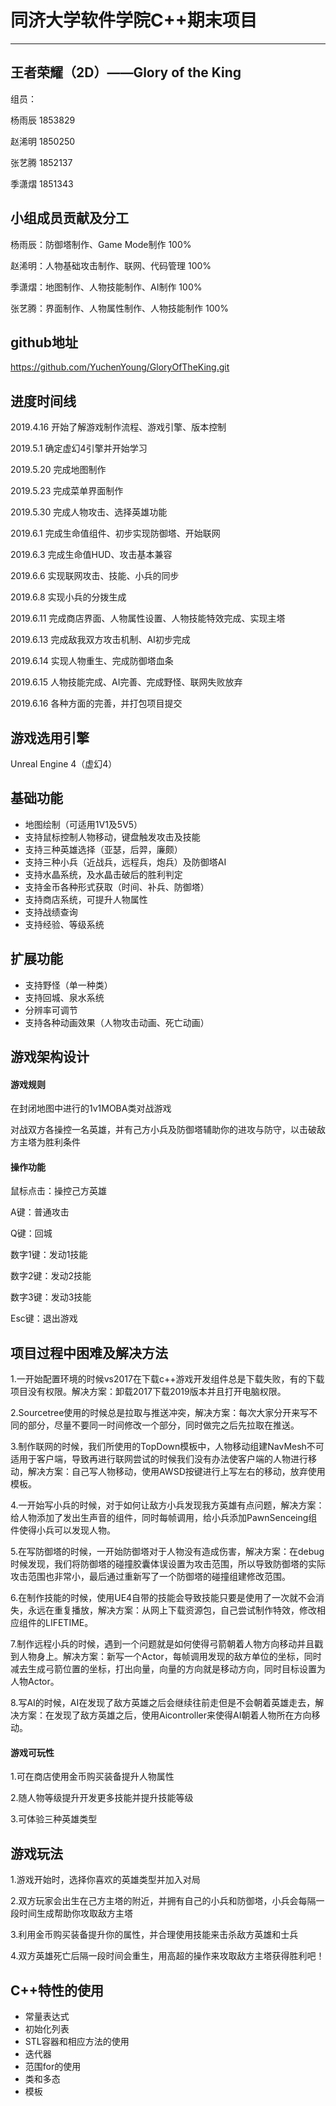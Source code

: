 # 同济大学软件学院C++期末项目
   ---
## 王者荣耀（2D）——Glory of the King
组员：
   
杨雨辰 1853829
   
赵浠明 1850250
   
张艺腾 1852137

季潇熠 1851343
   
## 小组成员贡献及分工
杨雨辰：防御塔制作、Game Mode制作  100%

赵浠明：人物基础攻击制作、联网、代码管理  100%

季潇熠：地图制作、人物技能制作、AI制作  100%

张艺腾：界面制作、人物属性制作、人物技能制作  100%
## github地址
https://github.com/YuchenYoung/GloryOfTheKing.git
## 进度时间线
2019.4.16  开始了解游戏制作流程、游戏引擎、版本控制

2019.5.1  确定虚幻4引擎并开始学习

2019.5.20  完成地图制作

2019.5.23  完成菜单界面制作

2019.5.30  完成人物攻击、选择英雄功能

2019.6.1  完成生命值组件、初步实现防御塔、开始联网

2019.6.3  完成生命值HUD、攻击基本兼容

2019.6.6  实现联网攻击、技能、小兵的同步

2019.6.8  实现小兵的分拨生成

2019.6.11  完成商店界面、人物属性设置、人物技能特效完成、实现主塔

2019.6.13  完成敌我双方攻击机制、AI初步完成

2019.6.14  实现人物重生、完成防御塔血条

2019.6.15  人物技能完成、AI完善、完成野怪、联网失败放弃

2019.6.16  各种方面的完善，并打包项目提交
## 游戏选用引擎
Unreal Engine 4（虚幻4）
## 基础功能
+ 地图绘制（可适用1V1及5V5）
+ 支持鼠标控制人物移动，键盘触发攻击及技能
+ 支持三种英雄选择（亚瑟，后羿，廉颇）
+ 支持三种小兵（近战兵，远程兵，炮兵）及防御塔AI
+ 支持水晶系统，及水晶击破后的胜利判定
+ 支持金币各种形式获取（时间、补兵、防御塔）
+ 支持商店系统，可提升人物属性
+ 支持战绩查询
+ 支持经验、等级系统
## 扩展功能
+ 支持野怪（单一种类）
+ 支持回城、泉水系统
+ 分辨率可调节
+ 支持各种动画效果（人物攻击动画、死亡动画）
## 游戏架构设计
#### 游戏规则
在封闭地图中进行的1v1MOBA类对战游戏

对战双方各操控一名英雄，并有己方小兵及防御塔辅助你的进攻与防守，以击破敌方主塔为胜利条件
#### 操作功能
鼠标点击：操控己方英雄

A键：普通攻击

Q键：回城

数字1键：发动1技能

数字2键：发动2技能

数字3键：发动3技能

Esc键：退出游戏
## 项目过程中困难及解决方法
1.一开始配置环境的时候vs2017在下载c++游戏开发组件总是下载失败，有的下载项目没有权限。解决方案：卸载2017下载2019版本并且打开电脑权限。

2.Sourcetree使用的时候总是拉取与推送冲突，解决方案：每次大家分开来写不同的部分，尽量不要同一时间修改一个部分，同时做完之后先拉取在推送。

3.制作联网的时候，我们所使用的TopDown模板中，人物移动组建NavMesh不可适用于客户端，导致再进行联网尝试的时候我们没有办法使客户端的人物进行移动，解决方案：自己写人物移动，使用AWSD按键进行上写左右的移动，放弃使用模板。

4.一开始写小兵的时候，对于如何让敌方小兵发现我方英雄有点问题，解决方案：给人物添加了发出生声音的组件，同时每帧调用，给小兵添加PawnSenceing组件使得小兵可以发现人物。

5.在写防御塔的时候，一开始防御塔对于人物没有造成伤害，解决方案：在debug时候发现，我们将防御塔的碰撞胶囊体误设置为攻击范围，所以导致防御塔的实际攻击范围也非常小，最后通过重新写了一个防御塔的碰撞组建修改范围。

6.在制作技能的时候，使用UE4自带的技能会导致技能只要是使用了一次就不会消失，永远在重复播放，解决方案：从网上下载资源包，自己尝试制作特效，修改相应组件的LIFETIME。

7.制作远程小兵的时候，遇到一个问题就是如何使得弓箭朝着人物方向移动并且戳到人物身上。解决方案：新写一个Actor，每帧调用发现的敌方单位的坐标，同时减去生成弓箭位置的坐标，打出向量，向量的方向就是移动方向，同时目标设置为人物Actor。

8.写AI的时候，AI在发现了敌方英雄之后会继续往前走但是不会朝着英雄走去，解决方案：在发现了敌方英雄之后，使用Aicontroller来使得AI朝着人物所在方向移动。
#### 游戏可玩性
1.可在商店使用金币购买装备提升人物属性

2.随人物等级提升开发更多技能并提升技能等级

3.可体验三种英雄类型
## 游戏玩法
1.游戏开始时，选择你喜欢的英雄类型并加入对局

2.双方玩家会出生在己方主塔的附近，并拥有自己的小兵和防御塔，小兵会每隔一段时间生成帮助你攻取敌方主塔

3.利用金币购买装备提升你的属性，并合理使用技能来击杀敌方英雄和士兵

4.双方英雄死亡后隔一段时间会重生，用高超的操作来攻取敌方主塔获得胜利吧！
## C++特性的使用
+ 常量表达式
+ 初始化列表
+ STL容器和相应方法的使用
+ 迭代器
+ 范围for的使用
+ 类和多态
+ 模板
